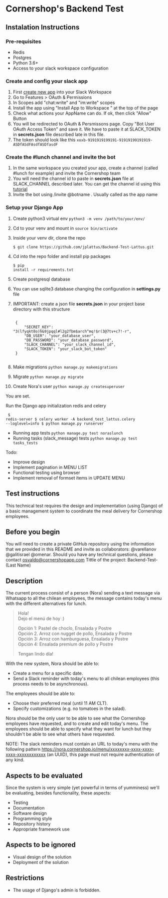 
# Cornershop's Backend Test 

## Instalation Instructions

### Pre-requisites
- Redis
- Postgres
- Python 3.6+
- Access to your slack workspace configuration

### Create and config your slack app
1. First [create new app](https://api.slack.com/apps?new_app=1) into your Slack Workspace
2. Go to Features > OAuth & Permissions
3. In Scopes add "chat:write" and "im:write" scopes
4. Install the app using "Install App to Workspace " at the top of the page
5. Check what actions your AppName can do. If ok, then click "Allow" Button 
6. You will be redirected to OAuth & Persmissons page. Copy "Bot User OAuth Access Token" and save it. We have to paste it at SLACK_TOKEN in **secrets.json** file described late in this file.
7. The token should look like this `xoxb-9191919199191-91919199191919-ASDfASdFAsdfASDfasdF`

### Create the #lunch channel and invite the bot
1. In the same workspace you created your app, create a channel (called #lunch for example) and invite the Cornershop team
2. You will need the channel id to paste in **secrets.json** file at SLACK_CHANNEL described later. You can get the channel id using this [tutorial](https://es.wikihow.com/encontrar-el-ID-de-un-canal-en-Slack-en-una-PC-o-Mac)
3. Invite the bot using /invite @botname . Usually called as the app name

### Setup your Django App
1. Create python3 virtual env `python3 -m venv /path/to/your/env/`
2. Cd to your venv and mount in `source bin/activate`
3. Inside your venv dir, clone the repo 
    <pre><code>$ git clone https://github.com/jplattus/Backend-Test-Lattus.git</code></pre>
4. Cd into the repo folder and install pip packages <pre><code>$ pip install -r requirements.txt</code></pre>
5. Create postgresql database 
6. You can use sqlite3 database changing the configuration in **settings.py** file
7. IMPORTANT: create a json file **secrets.json** in your project base directory with this structure
    <pre><code>
    {
        "SECRET_KEY": "3(lfyqkt8o)h&9jpqql#l2g2fbm$arch^mq!$r(3@7tv+c7!-r",
        "DB_USER": "your_database_user",
        "DB_PASSWORD": "your_database_password",
        "SLACK_CHANNEL": "your_slack_channel_id",
        "SLACK_TOKEN": "your_slack_bot_token"
    }
    </code></pre>

8. Make migrations `python manage.py makemigrations`
9. Migrate `python manage.py migrate`
10. Create Nora's user `python manage.py createsuperuser`

You are set.

Run the Django app initialization redis and celery 
    <pre><code>
$ redis-server
$ celery worker -A backend_test_lattus.celery --loglevel=info
$ python manage.py runserver
    </code></pre>

- Running app tests `python manage.py test noraslunch` 
- Running tasks (slack_message) tests `python manage.py test tasks_tests` 

Todo: 
- Improve design
- Implement pagination in MENU LIST
- Functional testing using browser
- Implement removal of formset items in UPDATE MENU


## Test instructions 

This technical test requires the design and implementation (using Django) of a basic management system to coordinate the meal delivery for Cornershop employees.

## Before you begin

You will need to create a private GitHub repository using the information that we provided in this README and invite as collaborators: @varellanov @galitisrael @omenar.
Should you have any technical questions, please contact osvaldo@cornershopapp.com
Tittle of the project: Backend-Test-(Last Name)

## Description

The current process consist of a person (Nora) sending a text message via Whatsapp to all the chilean employees, the message contains today's menu with the different alternatives for lunch. 

> Hola!  
> Dejo el menú de hoy :)
>
> Opción 1: Pastel de choclo, Ensalada y Postre  
> Opción 2. Arroz con nugget de pollo, Ensalada y Postre  
> Opción 3: Arroz con hamburguesa, Ensalada y Postre  
> Opción 4: Ensalada premium de pollo y Postre  
>
> Tengan lindo día!

With the new system, Nora should be able to:

- Create a menu for a specific date.
- Send a Slack reminder with today's menu to all chilean employees (this process needs to be asynchronous).

The employees should be able to:

- Choose their preferred meal (until 11 AM CLT).
- Specify customizations (e.g. no tomatoes in the salad).

Nora should be the only user to be able to see what the Cornershop employees have requested, and to create and edit today's menu. The employees should be able to specify what they want for lunch but they shouldn't be able to see what others have requested. 

NOTE: The slack reminders must contain an URL to today's menu with the following pattern https://nora.cornershop.io/menu/xxxxxxxx-xxxx-xxxx-xxxx-xxxxxxxxxxxx (an UUID), this page must not require authentication of any kind.

## Aspects to be evaluated

Since the system is very simple (yet powerful in terms of yumminess) we'll be evaluating, besides functionality, these aspects:

- Testing
- Documentation
- Software design
- Programming style
- Repository history
- Appropriate framework use

## Aspects to be ignored

- Visual design of the solution
- Deployment of the solution

## Restrictions

- The usage of Django's admin is forbidden.
